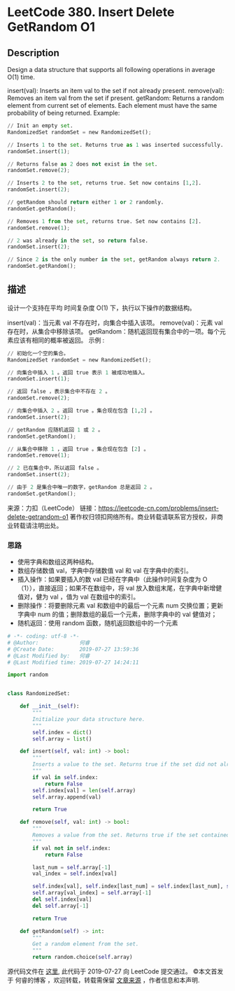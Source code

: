 # LeetCode 380. Insert Delete GetRandom O1

## Description

Design a data structure that supports all following operations in average O(1) time.

insert(val): Inserts an item val to the set if not already present.
remove(val): Removes an item val from the set if present.
getRandom: Returns a random element from current set of elements. Each element must have the same probability of being returned.
Example:

```py
// Init an empty set.
RandomizedSet randomSet = new RandomizedSet();

// Inserts 1 to the set. Returns true as 1 was inserted successfully.
randomSet.insert(1);

// Returns false as 2 does not exist in the set.
randomSet.remove(2);

// Inserts 2 to the set, returns true. Set now contains [1,2].
randomSet.insert(2);

// getRandom should return either 1 or 2 randomly.
randomSet.getRandom();

// Removes 1 from the set, returns true. Set now contains [2].
randomSet.remove(1);

// 2 was already in the set, so return false.
randomSet.insert(2);

// Since 2 is the only number in the set, getRandom always return 2.
randomSet.getRandom();
```

## 描述

设计一个支持在平均 时间复杂度 O(1) 下，执行以下操作的数据结构。

insert(val)：当元素 val 不存在时，向集合中插入该项。
remove(val)：元素 val 存在时，从集合中移除该项。
getRandom：随机返回现有集合中的一项。每个元素应该有相同的概率被返回。
示例 :

```py
// 初始化一个空的集合。
RandomizedSet randomSet = new RandomizedSet();

// 向集合中插入 1 。返回 true 表示 1 被成功地插入。
randomSet.insert(1);

// 返回 false ，表示集合中不存在 2 。
randomSet.remove(2);

// 向集合中插入 2 。返回 true 。集合现在包含 [1,2] 。
randomSet.insert(2);

// getRandom 应随机返回 1 或 2 。
randomSet.getRandom();

// 从集合中移除 1 ，返回 true 。集合现在包含 [2] 。
randomSet.remove(1);

// 2 已在集合中，所以返回 false 。
randomSet.insert(2);

// 由于 2 是集合中唯一的数字，getRandom 总是返回 2 。
randomSet.getRandom();
```
来源：力扣（LeetCode）
链接：https://leetcode-cn.com/problems/insert-delete-getrandom-o1
著作权归领扣网络所有。商业转载请联系官方授权，非商业转载请注明出处。

### 思路

* 使用字典和数组这两种结构。
* 数组存储数值 val，字典中存储数值 val 和 val 在字典中的索引。
* 插入操作：如果要插入的数 val 已经在字典中（此操作时间复杂度为 O（1）），直接返回；如果不在数组中，将 val 放入数组末尾，在字典中新增健值对，健为 val ，值为 val 在数组中的索引。
* 删除操作：将要删除元素 val 和数组中的最后一个元素 num 交换位置；更新字典中 num 的值；删除数组的最后一个元素，删除字典中的 val 健值对；
* 随机返回：使用 random 函数，随机返回数组中的一个元素

```py
# -*- coding: utf-8 -*-
# @Author:             何睿
# @Create Date:        2019-07-27 13:59:36
# @Last Modified by:   何睿
# @Last Modified time: 2019-07-27 14:24:11

import random


class RandomizedSet:

    def __init__(self):
        """
        Initialize your data structure here.
        """
        self.index = dict()
        self.array = list()

    def insert(self, val: int) -> bool:
        """
        Inserts a value to the set. Returns true if the set did not already contain the specified element.
        """
        if val in self.index:
            return False
        self.index[val] = len(self.array)
        self.array.append(val)

        return True

    def remove(self, val: int) -> bool:
        """
        Removes a value from the set. Returns true if the set contained the specified element.
        """
        if val not in self.index:
            return False

        last_num = self.array[-1]
        val_index = self.index[val]

        self.index[val], self.index[last_num] = self.index[last_num], self.index[val]
        self.array[val_index] = self.array[-1]
        del self.index[val]
        del self.array[-1]

        return True

    def getRandom(self) -> int:
        """
        Get a random element from the set.
        """
        return random.choice(self.array)
```
源代码文件在 [这里](https://github.com/ruicore/Algorithm/blob/master/LeetCode/2019-07-27-380-Insert-Delete-GetRandom-O1.py), 此代码于 2019-07-27 向 LeetCode 提交通过。
©本文首发于 何睿的博客 ，欢迎转载，转载需保留 [文章来源](https://ruicore.cn/leetcode-380-insert-delete-getrandom-o1/) ，作者信息和本声明.
